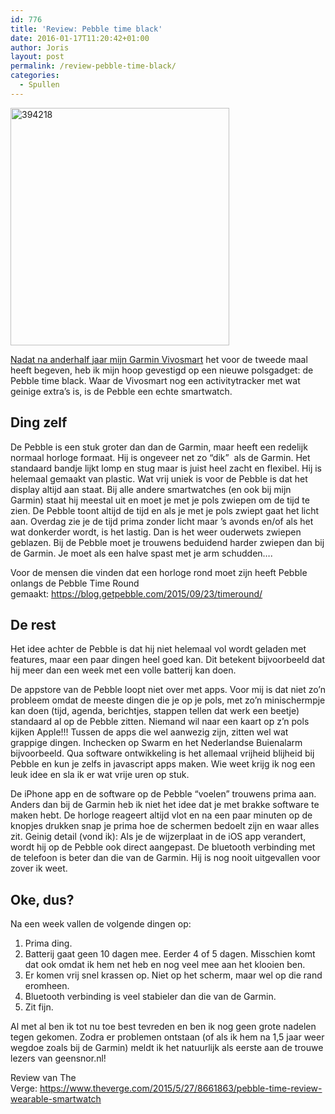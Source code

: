 ```yaml
---
id: 776
title: 'Review: Pebble time black'
date: 2016-01-17T11:20:42+01:00
author: Joris
layout: post
permalink: /review-pebble-time-black/
categories:
  - Spullen
---
```

<a href="https://www.geensnor.nl/wp/wp-content/uploads/2016/01/394218.jpg" rel="attachment wp-att-780"><img class="alignright size-full wp-image-780" src="https://www.geensnor.nl/wp/wp-content/uploads/2016/01/394218.jpg" alt="394218" width="350" height="380" srcset="https://www.geensnor.nl/wp/wp-content/uploads/2016/01/394218.jpg 350w, https://www.geensnor.nl/wp/wp-content/uploads/2016/01/394218-276x300.jpg 276w" sizes="(max-width: 350px) 100vw, 350px" />

Nadat na anderhalf jaar <a href="https://www.geensnor.nl/wp/review-garmin-vivosmart/" target="_blank">mijn Garmin Vivosmart</a> het voor de tweede maal heeft begeven, heb ik mijn hoop gevestigd op een nieuwe polsgadget: de Pebble time black. Waar de Vivosmart nog een activitytracker met wat geinige extra&#8217;s is, is de Pebble een echte smartwatch.

## Ding zelf

De Pebble is een stuk groter dan dan de Garmin, maar heeft een redelijk normaal horloge formaat. Hij is ongeveer net zo &#8220;dik&#8221;  als de Garmin. Het standaard bandje lijkt lomp en stug maar is juist heel zacht en flexibel. Hij is helemaal gemaakt van plastic. Wat vrij uniek is voor de Pebble is dat het display altijd aan staat. Bij alle andere smartwatches (en ook bij mijn Garmin) staat hij meestal uit en moet je met je pols zwiepen om de tijd te zien. De Pebble toont altijd de tijd en als je met je pols zwiept gaat het licht aan. Overdag zie je de tijd prima zonder licht maar &#8217;s avonds en/of als het wat donkerder wordt, is het lastig. Dan is het weer ouderwets zwiepen geblazen. Bij de Pebble moet je trouwens beduidend harder zwiepen dan bij de Garmin. Je moet als een halve spast met je arm schudden&#8230;.

Voor de mensen die vinden dat een horloge rond moet zijn heeft Pebble onlangs de Pebble Time Round gemaakt: <a href="https://blog.getpebble.com/2015/09/23/timeround/" target="_blank">https://blog.getpebble.com/2015/09/23/timeround/</a>

## De rest

Het idee achter de Pebble is dat hij niet helemaal vol wordt geladen met features, maar een paar dingen heel goed kan. Dit betekent bijvoorbeeld dat hij meer dan een week met een volle batterij kan doen.

De appstore van de Pebble loopt niet over met apps. Voor mij is dat niet zo&#8217;n probleem omdat de meeste dingen die je op je pols, met zo&#8217;n minischermpje kan doen (tijd, agenda, berichtjes, stappen tellen dat werk een beetje) standaard al op de Pebble zitten. Niemand wil naar een kaart op z&#8217;n pols kijken Apple!!! Tussen de apps die wel aanwezig zijn, zitten wel wat grappige dingen. Inchecken op Swarm en het Nederlandse Buienalarm bijvoorbeeld. Qua software ontwikkeling is het allemaal vrijheid blijheid bij Pebble en kun je zelfs in javascript apps maken. Wie weet krijg ik nog een leuk idee en sla ik er wat vrije uren op stuk.

De iPhone app en de software op de Pebble &#8220;voelen&#8221; trouwens prima aan. Anders dan bij de Garmin heb ik niet het idee dat je met brakke software te maken hebt. De horloge reageert altijd vlot en na een paar minuten op de knopjes drukken snap je prima hoe de schermen bedoelt zijn en waar alles zit. Geinig detail (vond ik): Als je de wijzerplaat in de iOS app verandert, wordt hij op de Pebble ook direct aangepast. De bluetooth verbinding met de telefoon is beter dan die van de Garmin. Hij is nog nooit uitgevallen voor zover ik weet.

## Oke, dus?

Na een week vallen de volgende dingen op:

  1. Prima ding.
  2. Batterij gaat geen 10 dagen mee. Eerder 4 of 5 dagen. Misschien komt dat ook omdat ik hem net heb en nog veel mee aan het klooien ben.
  3. Er komen vrij snel krassen op. Niet op het scherm, maar wel op die rand eromheen.
  4. Bluetooth verbinding is veel stabieler dan die van de Garmin.
  5. Zit fijn.

Al met al ben ik tot nu toe best tevreden en ben ik nog geen grote nadelen tegen gekomen. Zodra er problemen ontstaan (of als ik hem na 1,5 jaar weer wegdoe zoals bij de Garmin) meldt ik het natuurlijk als eerste aan de trouwe lezers van geensnor.nl!

Review van The Verge: <a href="https://www.theverge.com/2015/5/27/8661863/pebble-time-review-wearable-smartwatch" target="_blank">https://www.theverge.com/2015/5/27/8661863/pebble-time-review-wearable-smartwatch</a>
